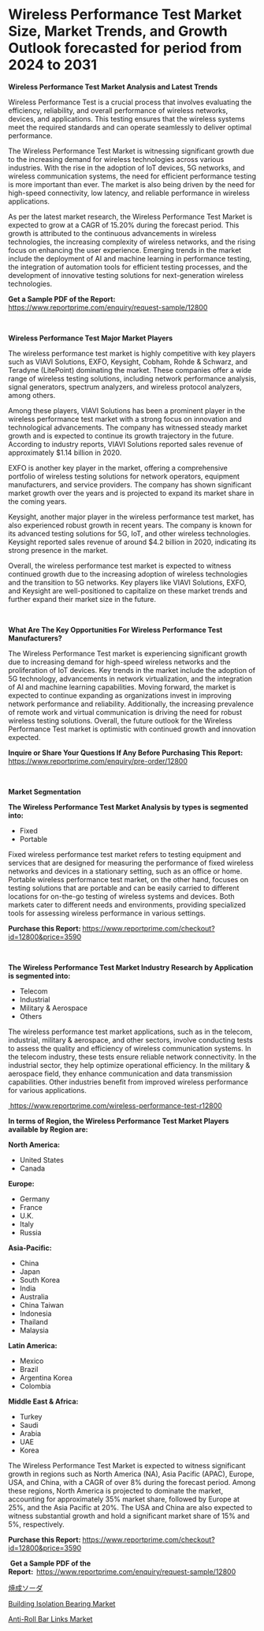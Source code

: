 <p><h1>Wireless Performance Test Market Size, Market Trends, and Growth Outlook forecasted for period from 2024 to 2031</h1></p><p><strong>Wireless Performance Test Market Analysis and Latest Trends</strong></p>
<p><p>Wireless Performance Test is a crucial process that involves evaluating the efficiency, reliability, and overall performance of wireless networks, devices, and applications. This testing ensures that the wireless systems meet the required standards and can operate seamlessly to deliver optimal performance.</p><p>The Wireless Performance Test Market is witnessing significant growth due to the increasing demand for wireless technologies across various industries. With the rise in the adoption of IoT devices, 5G networks, and wireless communication systems, the need for efficient performance testing is more important than ever. The market is also being driven by the need for high-speed connectivity, low latency, and reliable performance in wireless applications.</p><p>As per the latest market research, the Wireless Performance Test Market is expected to grow at a CAGR of 15.20% during the forecast period. This growth is attributed to the continuous advancements in wireless technologies, the increasing complexity of wireless networks, and the rising focus on enhancing the user experience. Emerging trends in the market include the deployment of AI and machine learning in performance testing, the integration of automation tools for efficient testing processes, and the development of innovative testing solutions for next-generation wireless technologies.</p></p>
<p><strong>Get a Sample PDF of the Report:&nbsp;</strong> <a href="https://www.reportprime.com/enquiry/request-sample/12800">https://www.reportprime.com/enquiry/request-sample/12800</a></p>
<p>&nbsp;</p>
<p><strong>Wireless Performance Test Major Market Players</strong></p>
<p><p>The wireless performance test market is highly competitive with key players such as VIAVI Solutions, EXFO, Keysight, Cobham, Rohde & Schwarz, and Teradyne (LitePoint) dominating the market. These companies offer a wide range of wireless testing solutions, including network performance analysis, signal generators, spectrum analyzers, and wireless protocol analyzers, among others.</p><p>Among these players, VIAVI Solutions has been a prominent player in the wireless performance test market with a strong focus on innovation and technological advancements. The company has witnessed steady market growth and is expected to continue its growth trajectory in the future. According to industry reports, VIAVI Solutions reported sales revenue of approximately $1.14 billion in 2020.</p><p>EXFO is another key player in the market, offering a comprehensive portfolio of wireless testing solutions for network operators, equipment manufacturers, and service providers. The company has shown significant market growth over the years and is projected to expand its market share in the coming years.</p><p>Keysight, another major player in the wireless performance test market, has also experienced robust growth in recent years. The company is known for its advanced testing solutions for 5G, IoT, and other wireless technologies. Keysight reported sales revenue of around $4.2 billion in 2020, indicating its strong presence in the market.</p><p>Overall, the wireless performance test market is expected to witness continued growth due to the increasing adoption of wireless technologies and the transition to 5G networks. Key players like VIAVI Solutions, EXFO, and Keysight are well-positioned to capitalize on these market trends and further expand their market size in the future.</p></p>
<p>&nbsp;</p>
<p><strong>What Are The Key Opportunities For Wireless Performance Test Manufacturers?</strong></p>
<p><p>The Wireless Performance Test market is experiencing significant growth due to increasing demand for high-speed wireless networks and the proliferation of IoT devices. Key trends in the market include the adoption of 5G technology, advancements in network virtualization, and the integration of AI and machine learning capabilities. Moving forward, the market is expected to continue expanding as organizations invest in improving network performance and reliability. Additionally, the increasing prevalence of remote work and virtual communication is driving the need for robust wireless testing solutions. Overall, the future outlook for the Wireless Performance Test market is optimistic with continued growth and innovation expected.</p></p>
<p><strong>Inquire or Share Your Questions If Any Before Purchasing This Report:</strong> <a href="https://www.reportprime.com/enquiry/pre-order/12800">https://www.reportprime.com/enquiry/pre-order/12800</a></p>
<p>&nbsp;</p>
<p><strong>Market Segmentation</strong></p>
<p><strong>The Wireless Performance Test Market Analysis by types is segmented into:</strong></p>
<p><ul><li>Fixed</li><li>Portable</li></ul></p>
<p><p>Fixed wireless performance test market refers to testing equipment and services that are designed for measuring the performance of fixed wireless networks and devices in a stationary setting, such as an office or home. Portable wireless performance test market, on the other hand, focuses on testing solutions that are portable and can be easily carried to different locations for on-the-go testing of wireless systems and devices. Both markets cater to different needs and environments, providing specialized tools for assessing wireless performance in various settings.</p></p>
<p><strong>Purchase this Report:&nbsp;</strong><a href="https://www.reportprime.com/checkout?id=12800&price=3590">https://www.reportprime.com/checkout?id=12800&price=3590</a></p>
<p>&nbsp;</p>
<p><strong>The Wireless Performance Test Market Industry Research by Application is segmented into:</strong></p>
<p><ul><li>Telecom</li><li>Industrial</li><li>Military & Aerospace</li><li>Others</li></ul></p>
<p><p>The wireless performance test market applications, such as in the telecom, industrial, military & aerospace, and other sectors, involve conducting tests to assess the quality and efficiency of wireless communication systems. In the telecom industry, these tests ensure reliable network connectivity. In the industrial sector, they help optimize operational efficiency. In the military & aerospace field, they enhance communication and data transmission capabilities. Other industries benefit from improved wireless performance for various applications.</p></p>
<p><a href="https://www.reportprime.com/wireless-performance-test-r12800">&nbsp;https://www.reportprime.com/wireless-performance-test-r12800</a></p>
<p><strong>In terms of Region, the Wireless Performance Test Market Players available by Region are:</strong></p>
<p>
    <p> <strong> North America: </strong>
        <ul>
            <li>United States</li>
            <li>Canada</li>
        </ul>
        </p> 
    <p> <strong> Europe: </strong>
        <ul>
            <li>Germany</li>
            <li>France</li>
            <li>U.K.</li>
            <li>Italy</li>
            <li>Russia</li>
        </ul>
        </p> 
    <p> <strong> Asia-Pacific: </strong>
        <ul>
            <li>China</li>
            <li>Japan</li>
            <li>South Korea</li>
            <li>India</li>
            <li>Australia</li>
            <li>China Taiwan</li>
            <li>Indonesia</li>
            <li>Thailand</li>
            <li>Malaysia</li>
        </ul>
        </p> 
    <p> <strong> Latin America: </strong>
        <ul>
            <li>Mexico</li>
            <li>Brazil</li>
            <li>Argentina Korea</li>
            <li>Colombia</li>
        </ul>
        </p> 
    <p> <strong> Middle East & Africa: </strong>
        <ul>
            <li>Turkey</li>
            <li>Saudi</li>
            <li>Arabia</li>
            <li>UAE</li>
            <li>Korea</li>
        </ul>
    </p>
    </p>
<p><p>The Wireless Performance Test Market is expected to witness significant growth in regions such as North America (NA), Asia Pacific (APAC), Europe, USA, and China, with a CAGR of over 8% during the forecast period. Among these regions, North America is projected to dominate the market, accounting for approximately 35% market share, followed by Europe at 25%, and the Asia Pacific at 20%. The USA and China are also expected to witness substantial growth and hold a significant market share of 15% and 5%, respectively.</p></p>
<p><strong>Purchase this Report: </strong><a href="https://www.reportprime.com/checkout?id=12800&price=3590">https://www.reportprime.com/checkout?id=12800&price=3590</a></p>
<p>&nbsp;<strong>Get a Sample PDF of the Report:&nbsp;&nbsp;</strong><a href="https://www.reportprime.com/enquiry/request-sample/12800">https://www.reportprime.com/enquiry/request-sample/12800</a></p>
<p><strong></strong></p>
<p><p><a href="https://github.com/CloydAbbott2023/Market-Research-Report-List-1/blob/main/610150576005.md">焼成ソーダ</a></p><p><a href="https://www.linkedin.com/pulse/building-isolation-bearing-market-insight-trends-growth-lvgwe?trackingId=pGTGp27QHr0A4G%2BnCR1kwQ%3D%3D">Building Isolation Bearing Market</a></p><p><a href="https://www.linkedin.com/pulse/anti-roll-bar-links-market-size-evaluating-its-trends-growth-kyeqf?trackingId=D9kquNiHaFFcKud7LXnkFA%3D%3D">Anti-Roll Bar Links Market</a></p></p>